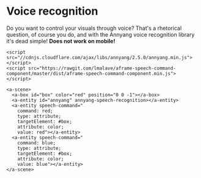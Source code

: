 # Voice recognition

Do you want to control your visuals through voice? That's a rhetorical question, of course you do, and with the Annyang voice recognition library it's dead simple! **Does not work on mobile!**

```markup
<script src="//cdnjs.cloudflare.com/ajax/libs/annyang/2.5.0/annyang.min.js"></script>
<script src="https://rawgit.com/lmalave/aframe-speech-command-component/master/dist/aframe-speech-command-component.min.js"></script>
```

```markup
<a-scene>
  <a-box id="box" color="red" position="0 0 -1"></a-box>
  <a-entity id="annyang" annyang-speech-recognition></a-entity>
  <a-entity speech-command="
    command: red;
    type: attribute;
    targetElement: #box;
    attribute: color;
    value: red"></a-entity>
  <a-entity speech-command="
    command: blue;
    type: attribute;
    targetElement: #box;
    attribute: color;
    value: blue"></a-entity>
</a-scene>
```



